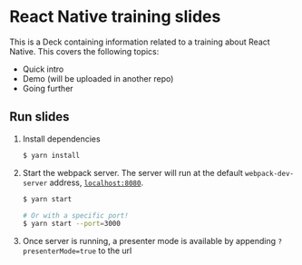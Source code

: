 # React Native training slides

This is a Deck containing information related to a training about React Native. This covers the following topics:

- Quick intro
- Demo (will be uploaded in another repo)
- Going further

## Run slides

1. Install dependencies

   ```sh
   $ yarn install
   ```

2. Start the webpack server. The server will run at the default `webpack-dev-server` address, [`localhost:8080`](http://localhost:8080).

   ```sh
   $ yarn start

   # Or with a specific port!
   $ yarn start --port=3000
   ```

3. Once server is running, a presenter mode is available by appending `?presenterMode=true` to the url
